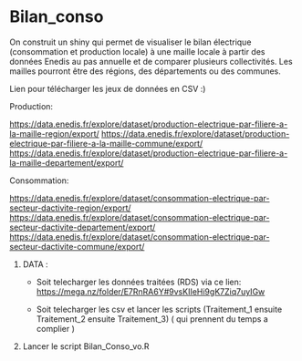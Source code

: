 # Bilan_conso
On construit un shiny qui permet de visualiser le bilan électrique (consommation et
production locale) à une maille locale à partir des données Enedis au pas annuelle et
de comparer plusieurs collectivités. Les mailles pourront être des régions, des
départements ou des communes.


Lien pour télécharger les jeux de données en CSV :)

Production:

https://data.enedis.fr/explore/dataset/production-electrique-par-filiere-a-la-maille-region/export/
https://data.enedis.fr/explore/dataset/production-electrique-par-filiere-a-la-maille-commune/export/
https://data.enedis.fr/explore/dataset/production-electrique-par-filiere-a-la-maille-departement/export/


Consommation:

https://data.enedis.fr/explore/dataset/consommation-electrique-par-secteur-dactivite-region/export/
https://data.enedis.fr/explore/dataset/consommation-electrique-par-secteur-dactivite-departement/export/
https://data.enedis.fr/explore/dataset/consommation-electrique-par-secteur-dactivite-commune/export/

1) DATA : 

    - Soit telecharger les données traitées (RDS) via ce lien: 
    https://mega.nz/folder/E7RnRA6Y#9vsKIIeHi9gK7Ziq7uyIGw
    
    - Soit telecharger les csv  et lancer les  scripts (Traitement_1 ensuite Traitement_2  ensuite Traitement_3)  ( qui prennent du temps a complier )
    

2) Lancer le script Bilan_Conso_vo.R


